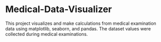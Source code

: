 # Medical-Data-Visualizer
This project visualizes and make calculations from medical examination data using matplotlib, seaborn, and pandas. The dataset values were collected during medical examinations.

